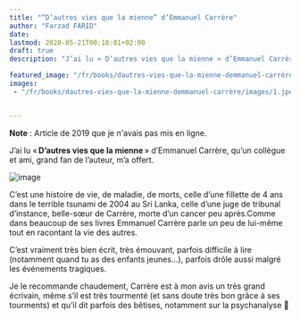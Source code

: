 ```yaml
---
title: "“D’autres vies que la mienne” d’Emmanuel Carrère"
author: "Farzad FARID"
date: 
lastmod: 2020-05-21T00:18:01+02:00
draft: true
description: "J’ai lu « D’autres vies que la mienne » d’Emmanuel Carrère, qu’un collègue et ami, grand fan de l’auteur, m’a offert."

featured_image: "/fr/books/dautres-vies-que-la-mienne-demmanuel-carrère/images/1.jpeg" 
images:
 - "/fr/books/dautres-vies-que-la-mienne-demmanuel-carrère/images/1.jpeg"


---
```


**Note** : Article de 2019 que je n'avais pas mis en ligne.

J’ai lu « **D’autres vies que la mienne** » d’Emmanuel Carrère, qu’un collègue et ami, grand fan de l’auteur, m’a offert. 




![image](images/1.jpeg#layoutTextWidth)



C’est une histoire de vie, de maladie, de morts, celle d’une fillette de 4 ans dans le terrible tsunami de 2004 au Sri Lanka, celle d’une juge de tribunal d’instance, belle-sœur de Carrère, morte d’un cancer peu après.Comme dans beaucoup de ses livres Emmanuel Carrère parle un peu de lui-même tout en racontant la vie des autres. 

C’est vraiment très bien écrit, très émouvant, parfois difficile à lire (notamment quand tu as des enfants jeunes…), parfois drôle aussi malgré les événements tragiques.

Je le recommande chaudement, Carrère est à mon avis un très grand écrivain, même s’il est très tourmenté (et sans doute très bon grâce à ses tourments) et qu’il dit parfois des bêtises, notamment sur la psychanalyse 😬
